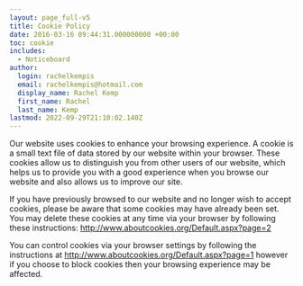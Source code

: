 ```yaml
---
layout: page_full-v5
title: Cookie Policy
date: 2016-03-16 09:44:31.000000000 +00:00
toc: cookie
includes:
  - Noticeboard
author:
  login: rachelkempis
  email: rachelkempis@hotmail.com
  display_name: Rachel Kemp
  first_name: Rachel
  last_name: Kemp
lastmod: 2022-09-29T21:10:02.140Z
---
```

Our website uses cookies to enhance your browsing experience. A cookie is a small text file of data stored by our website within your browser. These cookies allow us to distinguish you from other users of our website, which helps us to provide you with a good experience when you browse our website and also allows us to improve our site.

If you have previously browsed to our website and no longer wish to accept cookies, please be aware that some cookies may have already been set. You may delete these cookies at any time via your browser by following these instructions: <a href="http://www.aboutcookies.org/Default.aspx?page=2" target="_blank" rel="noopener">http://www.aboutcookies.org/Default.aspx?page=2</a>

You can control cookies via your browser settings by following the instructions at <a href="http://www.aboutcookies.org/Default.aspx?page=1" target="_blank" rel="noopener">http://www.aboutcookies.org/Default.aspx?page=1</a> however if you choose to block cookies then your browsing experience may be affected.